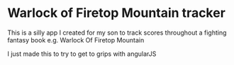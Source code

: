 Warlock of Firetop Mountain tracker
===================================

This is a silly app I created for my son to track scores throughout a fighting fantasy book 
e.g. Warlock Of Firetop Mountain 

I just made this to try to get to grips with angularJS
